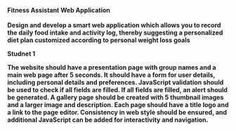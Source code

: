 <b>Fitness Assistant Web Application<b><br><br>
Design and develop a smart web application which 
allows you to record the daily food intake and activity log, thereby suggesting a personalized 
diet plan customized according to personal weight loss goals

<p><b>Studnet 1</b></p>

<p>The website should have a presentation page with group names and a main web page after 5 seconds. It should have a form for user details, including personal details and preferences. JavaScript validation should be used to check if all fields are filled. If all fields are filled, an alert should be generated. A gallery page should be created with 5 thumbnail images and a larger image and description. Each page should have a title logo and a link to the page editor. Consistency in web style should be ensured, and additional JavaScript can be added for interactivity and navigation.</p>

